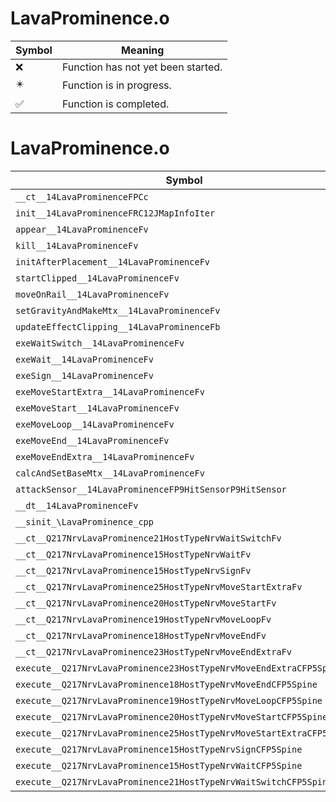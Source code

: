 # LavaProminence.o
| Symbol | Meaning 
| ------------- | ------------- 
| :x: | Function has not yet been started. 
| :eight_pointed_black_star: | Function is in progress. 
| :white_check_mark: | Function is completed. 


# LavaProminence.o
| Symbol | Decompiled? |
| ------------- | ------------- |
| `__ct__14LavaProminenceFPCc` | :x: |
| `init__14LavaProminenceFRC12JMapInfoIter` | :x: |
| `appear__14LavaProminenceFv` | :x: |
| `kill__14LavaProminenceFv` | :x: |
| `initAfterPlacement__14LavaProminenceFv` | :x: |
| `startClipped__14LavaProminenceFv` | :x: |
| `moveOnRail__14LavaProminenceFv` | :x: |
| `setGravityAndMakeMtx__14LavaProminenceFv` | :x: |
| `updateEffectClipping__14LavaProminenceFb` | :x: |
| `exeWaitSwitch__14LavaProminenceFv` | :x: |
| `exeWait__14LavaProminenceFv` | :x: |
| `exeSign__14LavaProminenceFv` | :x: |
| `exeMoveStartExtra__14LavaProminenceFv` | :x: |
| `exeMoveStart__14LavaProminenceFv` | :x: |
| `exeMoveLoop__14LavaProminenceFv` | :x: |
| `exeMoveEnd__14LavaProminenceFv` | :x: |
| `exeMoveEndExtra__14LavaProminenceFv` | :x: |
| `calcAndSetBaseMtx__14LavaProminenceFv` | :x: |
| `attackSensor__14LavaProminenceFP9HitSensorP9HitSensor` | :x: |
| `__dt__14LavaProminenceFv` | :x: |
| `__sinit_\LavaProminence_cpp` | :x: |
| `__ct__Q217NrvLavaProminence21HostTypeNrvWaitSwitchFv` | :x: |
| `__ct__Q217NrvLavaProminence15HostTypeNrvWaitFv` | :x: |
| `__ct__Q217NrvLavaProminence15HostTypeNrvSignFv` | :x: |
| `__ct__Q217NrvLavaProminence25HostTypeNrvMoveStartExtraFv` | :x: |
| `__ct__Q217NrvLavaProminence20HostTypeNrvMoveStartFv` | :x: |
| `__ct__Q217NrvLavaProminence19HostTypeNrvMoveLoopFv` | :x: |
| `__ct__Q217NrvLavaProminence18HostTypeNrvMoveEndFv` | :x: |
| `__ct__Q217NrvLavaProminence23HostTypeNrvMoveEndExtraFv` | :x: |
| `execute__Q217NrvLavaProminence23HostTypeNrvMoveEndExtraCFP5Spine` | :x: |
| `execute__Q217NrvLavaProminence18HostTypeNrvMoveEndCFP5Spine` | :x: |
| `execute__Q217NrvLavaProminence19HostTypeNrvMoveLoopCFP5Spine` | :x: |
| `execute__Q217NrvLavaProminence20HostTypeNrvMoveStartCFP5Spine` | :x: |
| `execute__Q217NrvLavaProminence25HostTypeNrvMoveStartExtraCFP5Spine` | :x: |
| `execute__Q217NrvLavaProminence15HostTypeNrvSignCFP5Spine` | :x: |
| `execute__Q217NrvLavaProminence15HostTypeNrvWaitCFP5Spine` | :x: |
| `execute__Q217NrvLavaProminence21HostTypeNrvWaitSwitchCFP5Spine` | :x: |
